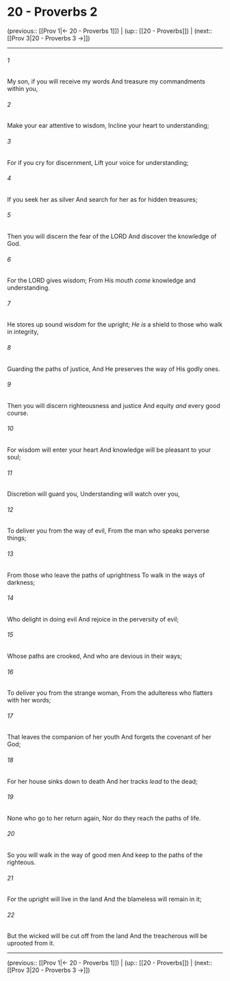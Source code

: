 # 20 - Proverbs 2

(previous:: [[Prov 1|← 20 - Proverbs 1]]) | (up:: [[20 - Proverbs]]) | (next:: [[Prov 3|20 - Proverbs 3 →]])

***


###### 1 
My son, if you will receive my words And treasure my commandments within you, 

###### 2 
Make your ear attentive to wisdom, Incline your heart to understanding; 

###### 3 
For if you cry for discernment, Lift your voice for understanding; 

###### 4 
If you seek her as silver And search for her as for hidden treasures; 

###### 5 
Then you will discern the fear of the LORD And discover the knowledge of God. 

###### 6 
For the LORD gives wisdom; From His mouth _come_ knowledge and understanding. 

###### 7 
He stores up sound wisdom for the upright; _He is_ a shield to those who walk in integrity, 

###### 8 
Guarding the paths of justice, And He preserves the way of His godly ones. 

###### 9 
Then you will discern righteousness and justice And equity _and_ every good course. 

###### 10 
For wisdom will enter your heart And knowledge will be pleasant to your soul; 

###### 11 
Discretion will guard you, Understanding will watch over you, 

###### 12 
To deliver you from the way of evil, From the man who speaks perverse things; 

###### 13 
From those who leave the paths of uprightness To walk in the ways of darkness; 

###### 14 
Who delight in doing evil And rejoice in the perversity of evil; 

###### 15 
Whose paths are crooked, And who are devious in their ways; 

###### 16 
To deliver you from the strange woman, From the adulteress who flatters with her words; 

###### 17 
That leaves the companion of her youth And forgets the covenant of her God; 

###### 18 
For her house sinks down to death And her tracks _lead_ to the dead; 

###### 19 
None who go to her return again, Nor do they reach the paths of life. 

###### 20 
So you will walk in the way of good men And keep to the paths of the righteous. 

###### 21 
For the upright will live in the land And the blameless will remain in it; 

###### 22 
But the wicked will be cut off from the land And the treacherous will be uprooted from it.

***

(previous:: [[Prov 1|← 20 - Proverbs 1]]) | (up:: [[20 - Proverbs]]) | (next:: [[Prov 3|20 - Proverbs 3 →]])
